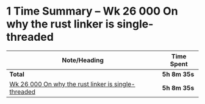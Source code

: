 # 1 Time Summary – Wk 26 000 On why the rust linker is single-threaded

|Note/Heading|Time Spent|
|------------|----------|
|**Total**|**5h 8m 35s**|
|[Wk 26 000 On why the rust linker is single-threaded](../../../../../../lan/topics/tooling/languages/entries/weekly/2025/Wk%2026%20000%20On%20why%20the%20rust%20linker%20is%20single-threaded.md)|**5h 8m 35s**|
